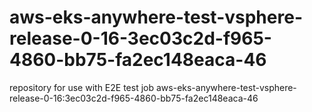 # aws-eks-anywhere-test-vsphere-release-0-16-3ec03c2d-f965-4860-bb75-fa2ec148eaca-46
repository for use with E2E test job aws-eks-anywhere-test-vsphere-release-0-16:3ec03c2d-f965-4860-bb75-fa2ec148eaca-46
